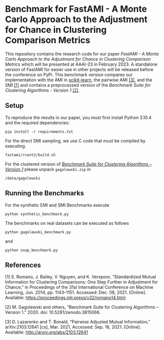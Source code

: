 # Benchmark for FastAMI - A Monte Carlo Approach to the Adjustment for Chance in Clustering Comparison Metrics

This repository contains the research code for our paper *FastAMI - A Monte Carlo Approach to the Adjustment for Chance in Clustering Comparison Metrics* which will be presented at AAAI-23 in February 2023.
A standalone version of FastAMI for easier use in other projects will be released before the conference on PyPi. This benchmark version compares our implementation with the AMI in [scikit-learn](https://scikit-learn.org), the pairwise AMI [[3]](#3), and the SMI [[1]](#1) and contains a preprocessed version of the *Benchmark Suite for Clustering Algorithms - Version 1* [[2]](#2).

## Setup

To reproduce the results in our paper, you must first install Python 3.10.4 and the required dependencies:
```
pip install -r requirements.txt
```
For the direct SMI sampling, we use C code that must be compiled by executing.
```
fastami/rcont2/build.sh
```
For the clustered version of [*Benchmark Suite for Clustering Algorithms – Version 1*](https://github.com/gagolews/clustering-benchmarks) please unpack `gagolewski.zip` in
```
/data/gagolewski
```

## Running the Benchmarks

For the synthetic EMI and SMI Benchmarks execute
```
python synthetic_benchmark.py
```
The benchmarks on real datasets can be executed as follows
```
python gagolewski_benchmark.py
```
and
```
python snap_benchmark.py
```

## References

<a id="1">[1]</a>  S. Romano, J. Bailey, V. Nguyen, and K. Verspoor, “Standardized Mutual Information for Clustering Comparisons: One Step Further in Adjustment for Chance,” in Proceedings of the 31st International Conference on Machine Learning, Jun. 2014, pp. 1143–1151. Accessed: Dec. 08, 2021. [Online]. Available: https://proceedings.mlr.press/v32/romano14.html

<a id="2">[2]</a>  M. Gagolewski and others, “Benchmark Suite for Clustering Algorithms – Version 1.” 2020. doi: 10.5281/zenodo.3815066.

<a id="3">[3]</a>  D. Lazarenko and T. Bonald, “Pairwise Adjusted Mutual Information,” arXiv:2103.12641 [cs], Mar. 2021, Accessed: Sep. 16, 2021. [Online]. Available: http://arxiv.org/abs/2103.12641


